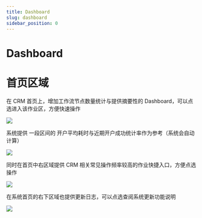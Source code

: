 ```yaml
---
title: Dashboard
slug: dashboard
sidebar_position: 0
---
```



# Dashboard

# **首页区域**

在 CRM 首页上，增加工作流节点数量统计与提供摘要性的 Dashboard，可以点选进入该作业区，方便快速操作

<img src="/assets/XL1Jb476NoHlUlx6Qu3cRKh9nFc.png"/>

系统提供 一段区间的 开户平均耗时与近期开户成功统计率作为参考（系统会自动计算）

<img src="/assets/RJrJbRicso85NVxYpBXcj4fJnEo.png"/>

同时在首页中右区域提供 CRM 相关常见操作频率较高的作业快捷入口，方便点选操作

<img src="/assets/Y75ObsRDvox5eQx9O50c2t8unwb.png"/>

在系统首页的右下区域也提供更新日志，可以点选查阅系统更新功能说明

<img src="/assets/TC84b1Ud5o9zS9xeCkTcrJH5njf.png"/>

